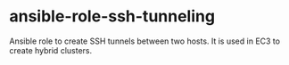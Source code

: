 # ansible-role-ssh-tunneling
Ansible role to create SSH tunnels between two hosts. It is used in EC3 to create hybrid clusters.
